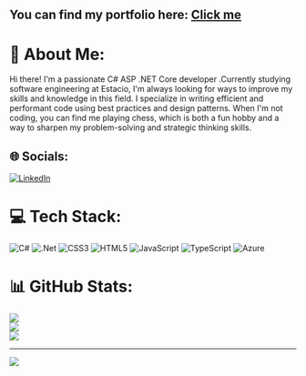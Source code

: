 <h2>You can find my portfolio here: <a href="https://devluizalbuquerque.com/">Click me</a>  </h2>

# 💫 About Me:
Hi there! I'm a passionate C# ASP .NET Core developer .Currently studying software engineering at Estacio, I'm always looking for ways to improve my skills and knowledge in this field. I specialize in writing efficient and performant code using best practices and design patterns. When I'm not coding, you can find me playing chess, which is both a fun hobby and a way to sharpen my problem-solving and strategic thinking skills.


## 🌐 Socials:
[![LinkedIn](https://img.shields.io/badge/LinkedIn-%230077B5.svg?logo=linkedin&logoColor=white)](https://linkedin.com/in/luiz-alberto-albuquerque) 

# 💻 Tech Stack:
![C#](https://img.shields.io/badge/c%23-%23239120.svg?style=for-the-badge&logo=c-sharp&logoColor=white) ![.Net](https://img.shields.io/badge/.NET-5C2D91?style=for-the-badge&logo=.net&logoColor=white) ![CSS3](https://img.shields.io/badge/css3-%231572B6.svg?style=for-the-badge&logo=css3&logoColor=white) ![HTML5](https://img.shields.io/badge/html5-%23E34F26.svg?style=for-the-badge&logo=html5&logoColor=white) ![JavaScript](https://img.shields.io/badge/javascript-%23323330.svg?style=for-the-badge&logo=javascript&logoColor=%23F7DF1E) ![TypeScript](https://img.shields.io/badge/typescript-%23007ACC.svg?style=for-the-badge&logo=typescript&logoColor=white) ![Azure](https://img.shields.io/badge/azure-%230072C6.svg?style=for-the-badge&logo=azure-devops&logoColor=white) 
# 📊 GitHub Stats:
![](https://github-readme-stats.vercel.app/api?username=luizAlbuquerque0&theme=tokyonight&hide_border=false&include_all_commits=false&count_private=false)<br/>
![](https://github-readme-streak-stats.herokuapp.com/?user=luizAlbuquerque0&theme=tokyonight&hide_border=false)<br/>
![](https://github-readme-stats.vercel.app/api/top-langs/?username=luizAlbuquerque0&theme=tokyonight&hide_border=false&include_all_commits=false&count_private=false&layout=compact)

---
[![](https://visitcount.itsvg.in/api?id=luizAlbuquerque0&icon=0&color=0)](https://visitcount.itsvg.in)
